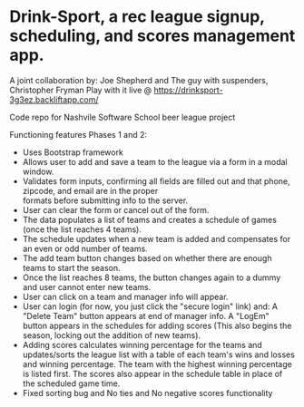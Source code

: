 Drink-Sport, a rec league signup, scheduling, and scores management app.
===========

A joint collaboration by:
Joe Shepherd
  and
The guy with suspenders, Christopher Fryman
Play with it live @ https://drinksport-3g3ez.backliftapp.com/

Code repo for Nashvile Software School beer league project

Functioning features 
Phases 1 and 2:
- Uses Bootstrap framework
- Allows user to add and save a team to the league via a form in a modal window.
- Validates form inputs, confirming all fields are filled out and that phone, zipcode, and email are in the proper          
  formats before submitting info to the server.
- User can clear the form or cancel out of the form.
- The data populates a list of teams and creates a schedule of games (once the list reaches 4 teams). 
- The schedule updates when a new team is added and compensates for an even or odd number of teams.
- The add team button changes based on whether there are enough teams to start the season. 
- Once the list reaches 8 teams, the button changes again to a dummy and user cannot enter new teams.
- User can click on a team and manager info will appear.
- User can login (for now, you just click the "secure login" link) and:
  A "Delete Team" button appears at end of manager info.
  A "LogEm" button appears in the schedules for adding scores (This also begins the season, locking out 
  the addition of new teams).
- Adding scores calculates winning percentage for the teams and updates/sorts the league list with a table of 
  each team's wins and losses and winning percentage. The team with the highest winning percentage is listed first.
  The scores also appear in the schedule table in place of the scheduled game time. 
- Fixed sorting bug and No ties and No negative scores functionality